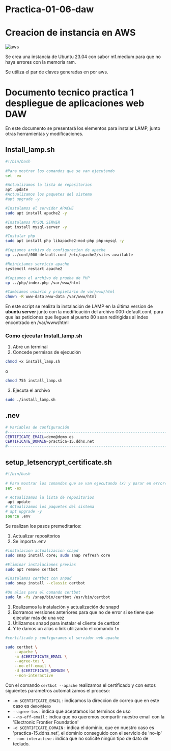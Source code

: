 # Practica-01-06-daw
# Creacion de instancia en AWS

![aws](https://github.com/LuzSerranoDiaz/Practica-01-05-daw/assets/125549381/5efad519-0b5d-49fb-84b0-920bee02954a)

Se crea una instancia de Ubuntu 23.04 con sabor m1.medium para que no haya errores con la memoria ram.

Se utiliza el par de claves generadas en por aws.

# Documento tecnico practica 1 despliegue de aplicaciones web DAW

En este documento se presentará los elementos para instalar LAMP, junto otras herramientas y modificaciones.

## Install_lamp.sh
```bash
#!/bin/bash
 
#Para mostrar los comandos que se van ejecutando
set -ex

#Actualizamos la lista de repositorios
apt update
#Actualizamos los paquetes del sistema
#apt upgrade -y

#Instalamos el servidor APACHE
sudo apt install apache2 -y

#Instalamos MYSQL SERVER
apt install mysql-server -y

#Instalar php 
sudo apt install php libapache2-mod-php php-mysql -y

#Copiamos archivo de configuracion de apache
cp ../conf/000-default.conf /etc/apache2/sites-available

#Reiniciamos servicio apache
systemctl restart apache2

#Copiamos el archivo de prueba de PHP
cp ../php/index.php /var/www/html

#Cambiamos usuario y propietario de var/www/html
chown -R www-data:www-data /var/www/html
```
En este script se realiza la instalación de LAMP en la última version de **ubuntu server** junto con la modificación del archivo 000-default.conf, para que las peticiones que lleguen al puerto 80 sean redirigidas al index encontrado en /var/www/html
### Como ejecutar Install_lamp.sh
1. Abre un terminal
2. Concede permisos de ejecución
 ```bash
 chmod +x install_lamp.sh
 ```
 o
 ```bash
 chmod 755 install_lamp.sh
 ```
 3. Ejecuta el archivo
 ```bash
 sudo ./install_lamp.sh
 ```
## .nev
```bash
# Variables de configuración
#-----------------------------------------------------------------------
CERTIFICATE_EMAIL=demo@demo.es
CERTIFICATE_DOMAIN=practica-15.ddns.net
#-----------------------------------------------------------------------
```
## setup_letsencrypt_certificate.sh
```bash
#!/bin/bash
 
# Para mostrar los comandos que se van ejecutando (x) y parar en error(e)
set -ex

# Actualizamos la lista de repositorios
 apt update
# ACtualizamos los paquetes del sistema
# apt upgrade -y
source .env
```
Se realizan los pasos premeditarios:
1. Actualizar repositorios
2. Se importa .env
```bash
#instalacion actualizacion snapd
sudo snap install core; sudo snap refresh core

#Eliminar instalaciones previas
sudo apt remove certbot

#Instalamos certbot con snpad
sudo snap install --classic certbot

#Un alias para el comando certbot
sudo ln -fs /snap/bin/certbot /usr/bin/certbot
```
1. Realizamos la instalación y actualización de snapd
2. Borramos versiones anteriores para que no de error si se tiene que ejecutar más de una vez
3. Utilizamos snapd para instalar el cliente de certbot
4. Y le damos un alias o link utilizando el comando `ln`
```bash
#certificado y configuramos el servidor web apache

sudo certbot \
    --apache \
    -m $CERTIFICATE_EMAIL \
    --agree-tos \
    --no-eff-email \
    -d $CERTIFICATE_DOMAIN \
    --non-interactive
```
Con el comando `certbot --apache` realizamos el certificado y con estos siguientes parametros automatizamos el proceso:
* `-m $CERTIFICATE_EMAIL` : indicamos la direccion de correo que en este caso es `demo@demo`
* `--agree-tos` : indica que aceptamos los terminos de uso
* `--no-eff-email` : indica que no queremos compartir nuestro email con la 'Electronic Frontier Foundation'
* `-d $CERTIFICATE_DOMAIN` : indica el dominio, que en nuestro caso es 'practica-15.ddns.net', el dominio conseguido con el servicio de 'no-ip'
* `--non-interactive` : indica que no solicite ningún tipo de dato de teclado.
